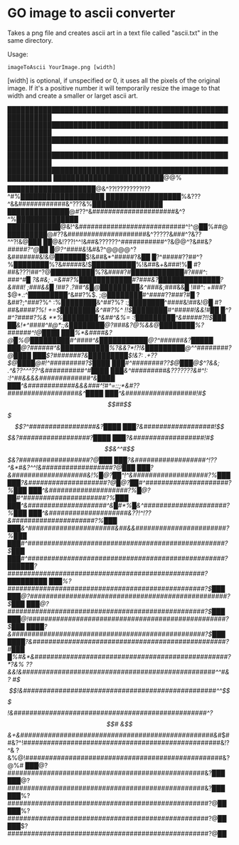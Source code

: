 # GO image to ascii converter

Takes a png file and creates ascii art in a text file called "ascii.txt" in the same directory.

Usage:
	
	imageToAscii YourImage.png [width]
	
[width] is optional, if unspecified or 0, it uses all the pixels of the original image.
If it's a positive number it will temporarily resize the image to that width and create a smaller or larget ascii art.



████████████████████████████████████████████████████████████
████████████████████████████████████████████████████████████
████████████████████████████████████████████████████████████
████████████████████████████████████████████████████████████
████████████████████████████████████████████████████████████
█████████████████████████@@%$$$$$%@@████████████████████████
████████████████████@$&^??!????????!??^#%███████████████████
█████████████████%&???^&&############&^???&%████████████████
██████████████@#??^&#####################&^?^%██████████████
████████████@&!^&###########################^!^@██%##$@█████
████@$#$%██$??&####################&^?????&###^?&??^^?!&@███
██@&!???!^^!&##&??????^###########^?&$@@%$^?&##&*?#####?^@██
█@?^####&*!&#&?^$@@@@$^?&#######&!&@███████$!&##&*^#####?&██
█?^#####??##^?%████████%?&#####&!$██████████%!&##&*+*&###!%█
#?##&???!##^?@██████████%?&####?#████████████#?###^: *###^#█
?&#&; .=&##?%████████████#?###&?██████████████?&###! ;###&&█
!##?  .?##^&█@$%█████████@?###^#█&++$█████████&^###&;*###&&█
!##^: +###?$@*.:^█████████^&##?%$.  ;@████████#^####??###?#█
?&##?;^###?%^   :%████████&^##?%?  :;$████████$^####&!##&!@█
#?##&*####?%!  +=$████████&^##?%^  !!$████████#^#####!&&!#██
█^?#^?####?%&  **%████████^&##^&%= :!█████████^&#####?!!$███
██&!*^####^#@*:;&████████@?###&?@%&&@████████%?######^!@████
███%*&####&?@█%@█████████#^####^&███████████@?^######&?█████
███@?######^&███████████%?&&?*!?!&█████████@^^########?@████
███$?#######?&█████████$!&?:   .+??$@████@#!^#########?$████
███#^########??$@███@$^?&&;     .^&??^^^??^&##########^#████
███&^#########&???????&#^!:     :!^##&&&&#############^&████
███^&############&&&###^!#^=::;*&#??##################&^████
███^&##################!#$$$##$$$$$?^#################&?████
███?&##################!$$$$$$$$$$$&?##################?████
███?&##################!#$$$&^^#$$$&?##################?@███
███?&##################^!??^&*#&?^^!&##################?@███
███?&###################&!%█@?██^!^&###################?%███
███?&####################?@█@?██#^#####################?%███
███^&####################?%█@?██#^#####################?%███
███^&####################^&█#*%█&^#####################?%███
███^&####################&??!^!??&#####################?%███
███&^######################&##&&#######################?%███
███#^##################################################?$███
███#^##################################################?$███
███$?##################################################?$███
███%?##################################################?$███
███%?##################################################?$███
███@?##################################################?$███
███@?##################################################?$███
███@!##################################################?$███
████?&#################################################?$███
████?&#################################################?#███
█%#&*&#################################################?*?&%
??&&!&#################################################^^#&?
#$$$!&#################################################^^$$$
$$$$!&#################################################^?$$#
&$$&+&#################################################&*#$#
#&?^!##################################################&!?^&
?&%@!##################################################&?@%#
███@?##################################################&?███
███@?##################################################&?███
███%?###################################################?@██
███%?###################################################?@██
███$?###################################################?@██